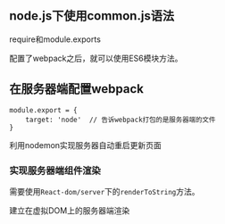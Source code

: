 ## node.js下使用common.js语法
require和module.exports

配置了webpack之后，就可以使用ES6模块方法。

## 在服务器端配置webpack 
```
module.export = {
    target: 'node'  // 告诉webpack打包的是服务器端的文件
}

```
利用nodemon实现服务器自动重启更新页面

### 实现服务器端组件渲染

需要使用`React-dom/server`下的`renderToString`方法。

建立在虚拟DOM上的服务器端渲染